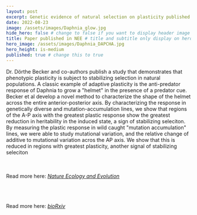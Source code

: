 ```yaml
---
layout: post
excerpt: Genetic evidence of natural selection on plasticity published in Nature Ecology & Evolution
date: 2022-08-23
image: /assets/images/Daphnia_glow.jpg
hide_hero: false # change to false if you want to display header image
title: Paper published in NEE # title and subtitle only display on hero
hero_image: /assets/images/Daphnia_DAPCHA.jpg
hero_height: is-medium
published: true # change this to true
---
```


Dr. Dörthe Becker and co-authors publish a study that demonstrates that phenotypic plasticity is subject to stabilizing selection in natural populations. A classic example of adaptive plasticity is the anti-predator response of Daphnia to grow a "helmet" in the presence of a predator cue. Becker et al develop a novel method to characterize the shape of the helmet across the entire anterior-posterior axis. By characterizing the response in genetically diverse and mutation-accumulation lines, we show that regions of the A-P axis with the greatest plastic response show the greatest reduction in heritability in the induced state, a sign of stabilizing seleciton. By measuring the plastic response in wild caught "mutation accumulation" lines, we were able to study mutational variation, and the relative change of additive to mutational variation acros the AP axis. We show that this is reduced in regions with greatest plasticity, another signal of stabilizing seleciton

<br><br>
Read more here: [_Nature Ecology and Evolution_](https://www.nature.com/articles/s41559-022-01837-5)
<br><br>

<br><br>
Read more here: [_bioRxiv_](https://www.biorxiv.org/content/10.1101/2021.07.29.454146v1.abstract)
<br><br>
